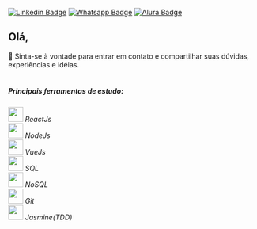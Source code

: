 [![Linkedin Badge](https://img.shields.io/badge/-LinkedIn-blue?style=flat-square&logo=Linkedin&logoColor=white&link=https://www.linkedin.com/in/kewineic/)](https://www.linkedin.com/in/kewineic) 
[![Whatsapp Badge](https://img.shields.io/badge/-Whatsapp-green?style=flat-square&logo=Whatsapp&logoColor=white&link=https://api.whatsapp.com/send?phone=5521976163775&text=Ol%C3%A1)](https://api.whatsapp.com/send?phone=5521976163775&text=Ol%C3%A1) 
[![Alura Badge](https://img.shields.io/badge/-Alura-1ca0f1?style=flat-square&logo=Angular&logoColor=white&link=https://cursos.alura.com.br/user/kewineic)](https://cursos.alura.com.br/user/kewineic)


## Olá,
💬 Sinta-se à vontade para entrar em contato e compartilhar suas dúvidas, experiências e idéias.
<br>
<br>
##### Principais ferramentas de estudo: 
<img src="https://d2eip9sf3oo6c2.cloudfront.net/tags/images/000/000/026/full/react.png" width="30" height="30"> *ReactJs*
<br> <img src="https://seeklogo.com/images/N/nodejs-logo-FBE122E377-seeklogo.com.png" width="30" height="30"> *NodeJs* 
<br> <img src="https://upload.wikimedia.org/wikipedia/commons/thumb/9/95/Vue.js_Logo_2.svg/555px-Vue.js_Logo_2.svg.png" width="30" height="30">  *VueJs* 
<br> <img src="https://image.flaticon.com/icons/svg/29/29594.svg" width="30" height="30"> *SQL*
<br> <img src="https://cdn.onlinewebfonts.com/svg/img_369018.png" width="30" height="30"> *NoSQL*
<br> <img src="https://upload.wikimedia.org/wikipedia/commons/thumb/3/3f/Git_icon.svg/1200px-Git_icon.svg.png" width="30" height="30">  *Git* 
<br> <img src="https://upload.wikimedia.org/wikipedia/en/thumb/2/22/Logo_jasmine.svg/1200px-Logo_jasmine.svg.png" width="30" height="30">  *Jasmine(TDD)* 
<br>  
<br>






